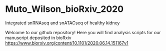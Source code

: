 # Muto_Wilson_bioRxiv_2020
Integrated snRNAseq and snATACseq of healthy kidney

Welcome to our github repository!
Here you will find analysis scripts for our manuscript deposited in bioRxiv 
https://www.biorxiv.org/content/10.1101/2020.06.14.151167v1
